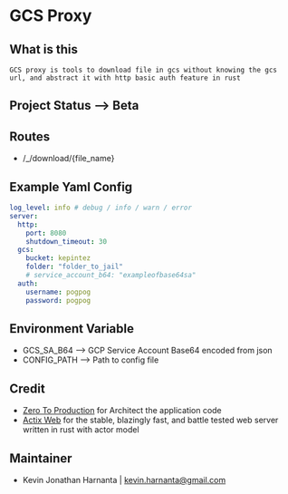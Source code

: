# GCS Proxy


## What is this
```
GCS proxy is tools to download file in gcs without knowing the gcs url, and abstract it with http basic auth feature in rust
```

## Project Status --> Beta

## Routes

- /_/download/{file_name}

## Example Yaml Config
```yaml
log_level: info # debug / info / warn / error
server:
  http:
    port: 8080
    shutdown_timeout: 30
  gcs:
    bucket: kepintez
    folder: "folder_to_jail"
    # service_account_b64: "exampleofbase64sa"
  auth: 
    username: pogpog
    password: pogpog
```

## Environment Variable
- GCS_SA_B64 --> GCP Service Account Base64 encoded from json
- CONFIG_PATH --> Path to config file

## Credit
- [Zero To Production](https://www.zero2prod.com/) for Architect the application code
- [Actix Web](https://actix.rs/) for the stable, blazingly fast, and battle tested web server written in rust with actor model

## Maintainer

- Kevin Jonathan Harnanta | <kevin.harnanta@gmail.com>
